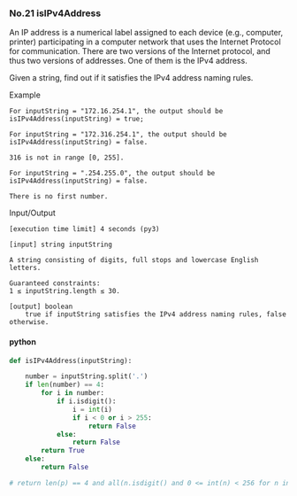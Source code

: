 ### No.21 isIPv4Address
An IP address is a numerical label assigned to each device (e.g., computer, printer) participating in a computer network that uses the Internet Protocol for communication. There are two versions of the Internet protocol, and thus two versions of addresses. One of them is the IPv4 address.

Given a string, find out if it satisfies the IPv4 address naming rules.

Example

    For inputString = "172.16.254.1", the output should be
    isIPv4Address(inputString) = true;

    For inputString = "172.316.254.1", the output should be
    isIPv4Address(inputString) = false.

    316 is not in range [0, 255].

    For inputString = ".254.255.0", the output should be
    isIPv4Address(inputString) = false.

    There is no first number.

Input/Output

    [execution time limit] 4 seconds (py3)

    [input] string inputString

    A string consisting of digits, full stops and lowercase English letters.

    Guaranteed constraints:
    1 ≤ inputString.length ≤ 30.

    [output] boolean
        true if inputString satisfies the IPv4 address naming rules, false otherwise.
#### python
```python
def isIPv4Address(inputString):

    number = inputString.split('.')
    if len(number) == 4:
        for i in number:
            if i.isdigit():
                i = int(i)
                if i < 0 or i > 255:
                    return False
            else:
                return False
        return True
    else:
        return False

# return len(p) == 4 and all(n.isdigit() and 0 <= int(n) < 256 for n in p)
```